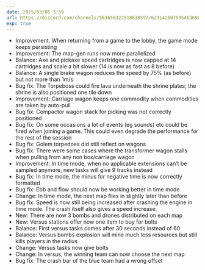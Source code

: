 ```yaml
---
date: 2025/03/06 3:59
url: https://discord.com/channels/563650322518638592/623142507995463690/1346920146123358218
exp: true
---
```

- Improvement: When returning from a game to the lobby, the game mode keeps persisting
- Improvement: The map-gen runs now more parallelized
- Balance: Axe and pickaxe speed cartridges is now capped at 14 cartridges and scale a bit slower (14 is now as fast as 8 before)
- Balance: A single brake wagon reduces the speed by 75% (as before) but not more than 1m/s
- Bug fix: The Torpeboss could fire lava underneath the shrine plates; the shrine is also positioned one tile down
- Improvement: Carriage wagon keeps one commodity when commodities are taken by auto-pull
- Bug fix: Compactor wagon stack for picking was not correctly positioned
- Bug fix: On some occasions a lot of events (eg sounds) etc could be fired when joining a game. This could even degrade the performance for the rest of the session
- Bug fix: Golem torpedoes did still reflect on wagons
- Bug fix: There were some cases where the transformer wagon stalls when pulling from any non box/carriage wagon
- Improvement: In time mode, when no applicable extensions can’t be sampled anymore, new tasks will give 9 tracks instead
- Bug fix: In time mode, the minus for negative time is now correctly formatted
- Bug fix: Ebb and flow should now be working better in time mode
- Change: In time mode, the next map flies in slightly later than before
- Bug fix: Speed is now still being increased after crashing the engine in time mode. The crash itself also gives a speed increase.
- New: There are now 3 bombs and drones distributed on each map
- New: Versus stations offer now one item to buy for bolts
- Balance: First versus tasks comes after 30 seconds instead of 60
- Balance: Versus bombs explosion will mine much less resources but still kills players in the radius
- Change: Versus tasks now give bolts
- Change: In versus, the winning team can now choose the next map
- Bug fix: The crash bar of the blue team had a wrong offset